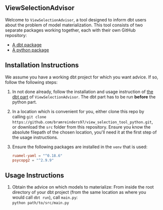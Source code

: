 ## ViewSelectionAdvisor
Welcome to `ViewSelectionAdvisor`, a tool designed to inform dbt users about the problem of
model materialization. This tool consists of two separate packages working together, each with their
own GitHub repository:
* [A dbt package](https://github.com/bramreinders97/view_selection_tool_dbt)
* [A python package](https://github.com/bramreinders97/view_selection_tool_python)


## Installation Instructions
We assume you have a working dbt project for which you want advice. If so, follow the following
steps:

1. In not done already, follow the installation and usage instruction of 
[the dbt part](https://github.com/bramreinders97/view_selection_tool_dbt) of 
`ViewSelectionAdvisor`. The dbt part has to be run **before** the python part.


2. In a location which is convenient for you, either clone this repo by calling
   ```git clone https://github.com/bramreinders97/view_selection_tool_python.git```,    
or download the `src` folder from this repository. Ensure you know the absolute filepath
of the chosen location, you'll need it at the first step of the usage instructions.  


3. Ensure the following packages are installed in the `venv` that is used:
   ```toml
   ruamel-yaml = "^0.18.6"
   psycopg2 = "^2.9.9"
   ```

## Usage Instructions

1. Obtain the advice on which models to materialize:
From inside the root directory of your dbt project (from the same location as where you would call
`dbt run`), call `main.py`:  
   ```python path/to/src/main.py```   